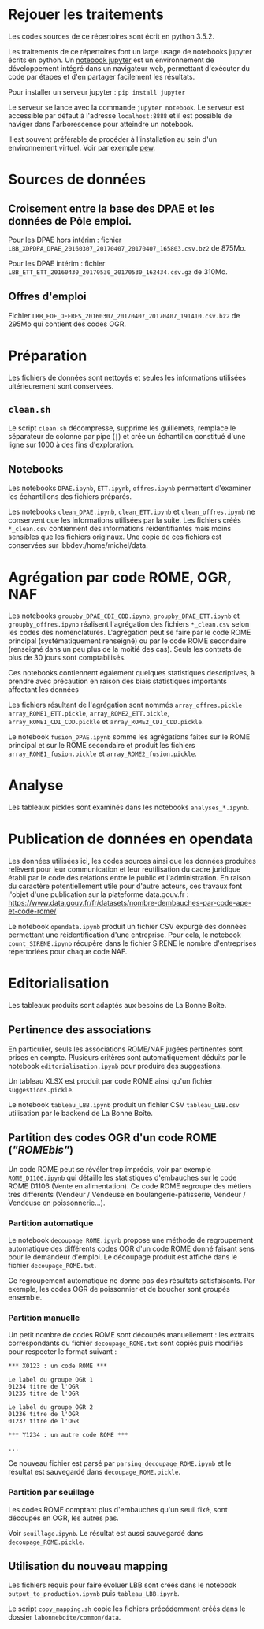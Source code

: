 # Rejouer les traitements

Les codes sources de ce répertoires sont écrit en python 3.5.2.

Les traitements de ce répertoires font un large usage de notebooks jupyter écrits en python. Un [notebook jupyter](http://jupyter.org/) est un environnement de développement intégré dans un navigateur web, permettant d'exécuter du code par étapes et d'en partager facilement les résultats.

Pour installer un serveur jupyter : `pip install jupyter`

Le serveur se lance avec la commande `jupyter notebook`. Le serveur est accessible par défaut à l'adresse `localhost:8888` et il est possible de naviger dans l'arborescence pour atteindre un notebook.

Il est souvent préférable de procéder à l'installation au sein d'un environnement virtuel. Voir par exemple [pew](https://github.com/berdario/pew).


# Sources de données

## Croisement entre la base des DPAE et les données de Pôle emploi.

Pour les DPAE hors intérim : fichier `LBB_XDPDPA_DPAE_20160307_20170407_20170407_165803.csv.bz2` de 875Mo.

Pour les DPAE intérim : fichier `LBB_ETT_ETT_20160430_20170530_20170530_162434.csv.gz` de 310Mo.

## Offres d'emploi

Fichier `LBB_EOF_OFFRES_20160307_20170407_20170407_191410.csv.bz2` de 295Mo qui contient des codes OGR.

# Préparation

Les fichiers de données sont nettoyés et seules les informations utilisées ultérieurement sont conservées.

## `clean.sh`

Le script `clean.sh` décompresse, supprime les guillemets, remplace le séparateur de colonne par pipe (`|`) et crée un échantillon constitué d'une ligne sur 1000 à des fins d'exploration.

## Notebooks

Les notebooks `DPAE.ipynb`, `ETT.ipynb`, `offres.ipynb` permettent d'examiner les échantillons des fichiers préparés.

Les notebooks `clean_DPAE.ipynb`, `clean_ETT.ipynb` et `clean_offres.ipynb` ne conservent que les informations utilisées par la suite.  Les fichiers créés `*_clean.csv` contiennent des informations réidentifiantes mais moins sensibles que les fichiers originaux. Une copie de ces fichiers est conservées sur lbbdev:/home/michel/data.

# Agrégation par code ROME, OGR, NAF

Les notebooks `groupby_DPAE_CDI_CDD.ipynb`, `groupby_DPAE_ETT.ipynb` et `groupby_offres.ipynb` réalisent l'agrégation des fichiers `*_clean.csv` selon les codes des nomenclatures. L'agrégation peut se faire par le code ROME principal (systématiquement renseigné) ou par le code ROME secondaire (renseigné dans un peu plus de la moitié des cas). Seuls les contrats de plus de 30 jours sont comptabilisés.

Ces notebooks contiennent également quelques statistiques descriptives, à prendre avec précaution en raison des biais statistiques importants affectant les données

Les fichiers résultant de l'agrégation sont nommés `array_offres.pickle` `array_ROME1_ETT.pickle`, `array_ROME2_ETT.pickle`, `array_ROME1_CDI_CDD.pickle` et `array_ROME2_CDI_CDD.pickle`.

Le notebook `fusion_DPAE.ipynb` somme les agrégations faites sur le ROME principal et sur le ROME secondaire et produit les fichiers `array_ROME1_fusion.pickle` et `array_ROME2_fusion.pickle`.

# Analyse

Les tableaux pickles sont examinés dans les notebooks `analyses_*.ipynb`.

# Publication de données en opendata

Les données utilisées ici, les codes sources ainsi que les données produites relèvent pour leur communication et leur réutilisation du cadre juridique établi par le code des relations entre le public et l'administration. En raison du caractère potentiellement utile pour d'autre acteurs, ces travaux font l'objet d'une publication sur la plateforme data.gouv.fr : https://www.data.gouv.fr/fr/datasets/nombre-dembauches-par-code-ape-et-code-rome/

Le notebook `opendata.ipynb` produit un fichier CSV expurgé des données permettant une réidentification d'une entreprise. Pour cela, le notebook `count_SIRENE.ipynb` récupère dans le fichier SIRENE le nombre d'entreprises répertoriées pour chaque code NAF.

# Editorialisation

Les tableaux produits sont adaptés aux besoins de La Bonne Boîte.

## Pertinence des associations

En particulier, seuls les associations ROME/NAF jugées pertinentes sont prises en compte. Plusieurs critères sont automatiquement déduits par le notebook `editorialisation.ipynb` pour produire des suggestions.

Un tableau XLSX est produit par code ROME ainsi qu'un fichier `suggestions.pickle`.

Le notebook `tableau_LBB.ipynb` produit un fichier CSV `tableau_LBB.csv` utilisation par le backend de La Bonne Boîte.

## Partition des codes OGR d'un code ROME (*"ROMEbis"*)

Un code ROME peut se révéler trop imprécis, voir par exemple `ROME_D1106.ipynb` qui détaille les statistiques d'embauches sur le code ROME D1106 (Vente en alimentation). Ce code ROME regroupe des métiers très différents (Vendeur / Vendeuse en boulangerie-pâtisserie, Vendeur / Vendeuse en poissonnerie...).

### Partition automatique

Le notebook `decoupage_ROME.ipynb` propose une méthode de regroupement automatique des différents codes OGR d'un code ROME donné faisant sens pour le demandeur d'emploi. Le découpage produit est affiché dans le fichier `decoupage_ROME.txt`.

Ce regroupement automatique ne donne pas des résultats satisfaisants. Par exemple, les codes OGR de poissonnier et de boucher sont groupés ensemble.

### Partition manuelle

Un petit nombre de codes ROME sont découpés manuellement : les extraits correspondants du fichier `decoupage_ROME.txt` sont copiés puis modifiés pour respecter le format suivant :

```
*** X0123 : un code ROME ***

Le label du groupe OGR 1
01234 titre de l'OGR
01235 titre de l'OGR

Le label du groupe OGR 2
01236 titre de l'OGR
01237 titre de l'OGR

*** Y1234 : un autre code ROME ***

...
```

Ce nouveau fichier est parsé par `parsing_decoupage_ROME.ipynb` et le résultat est sauvegardé dans `decoupage_ROME.pickle`.

### Partition par seuillage

Les codes ROME comptant plus d'embauches qu'un seuil fixé, sont découpés en OGR, les autres pas.

Voir `seuillage.ipynb`. Le résultat est aussi sauvegardé dans `decoupage_ROME.pickle`.

## Utilisation du nouveau mapping

Les fichiers requis pour faire évoluer LBB sont créés dans le notebook `output_to_production.ipynb` puis `tableau_LBB.ipynb`.

Le script `copy_mapping.sh` copie les fichiers précédemment créés dans le dossier `labonneboite/common/data`.
